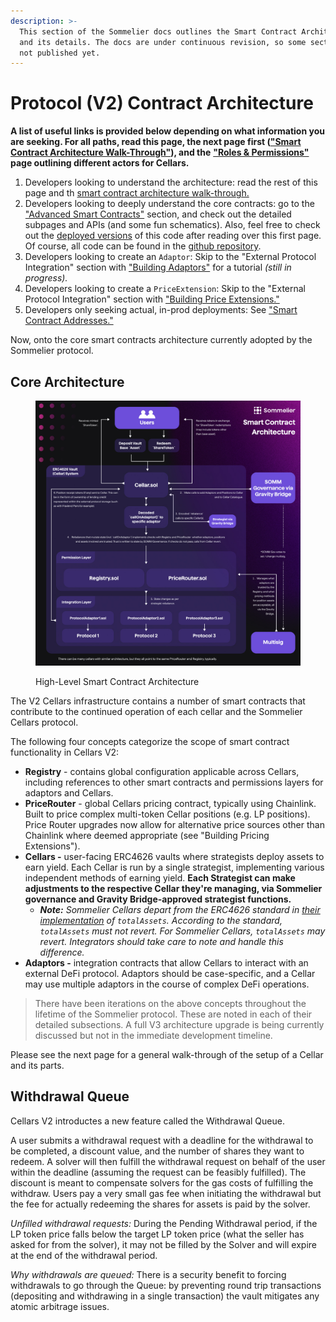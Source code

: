 ```yaml
---
description: >-
  This section of the Sommelier docs outlines the Smart Contract Architecture
  and its details. The docs are under continuous revision, so some sections are
  not published yet.
---
```


# Protocol (V2) Contract Architecture

**A list of useful links is provided below depending on what information you are seeking. For all paths, read this page, the next page first (**[**"Smart Contract Architecture Walk-Through"**](./smart-contract-architecture-walk-through.md)**), and the** [**"Roles & Permissions"**](../roles-and-permissions.md) **page outlining different actors for Cellars.**

1. Developers looking to understand the architecture: read the rest of this page and th [smart contract architecture walk-through.](./smart-contract-architecture-walk-through.md)
2. Developers looking to deeply understand the core contracts: go to the ["Advanced Smart Contracts"](../advanced-smart-contracts/README.md) section, and check out the detailed subpages and APIs (and some fun schematics). Also, feel free to check out the [deployed versions](../smart-contract-addresses.md) of this code after reading over this first page. Of course, all code can be found in the [github repository](https://github.com/PeggyJV/cellar-contracts/tree/main).
3. Developers looking to create an `Adaptor`: Skip to the "External Protocol Integration" section with ["Building Adaptors"](../external-protocol-integration/building-adaptors/README.md) for a tutorial _(still in progress)._&#x20;
4. Developers looking to create a `PriceExtension`: Skip to the "External Protocol Integration" section with ["Building Price Extensions."](../external-protocol-integration/building-pricing-extensions.md)
5. Developers only seeking actual, in-prod deployments: See ["Smart Contract Addresses."](../smart-contract-addresses.md)

Now, onto the core smart contracts architecture currently adopted by the Sommelier protocol.

## Core Architecture

<figure><img src="../../.gitbook/assets/Sommelier_Protocol_Smart_Contract_Architecture.jpg" alt=""><figcaption><p>High-Level Smart Contract Architecture</p></figcaption></figure>

The V2 Cellars infrastructure contains a number of smart contracts that contribute to the continued operation of each cellar and the Sommelier Cellars protocol.

The following four concepts categorize the scope of smart contract functionality in Cellars V2:

* **Registry** - contains global configuration applicable across Cellars, including references to other smart contracts and permissions layers for adaptors and Cellars.
* **PriceRouter** - global Cellars pricing contract, typically using Chainlink. Built to price complex multi-token Cellar positions (e.g. LP positions). Price Router upgrades now allow for alternative price sources other than Chainlink where deemed appropriate (see "Building Pricing Extensions").
* **Cellars -** user-facing ERC4626 vaults where strategists deploy assets to earn yield. Each Cellar is run by a single strategist, implementing various independent methods of earning yield. **Each Strategist can make adjustments to the respective Cellar they're managing, via Sommelier governance and Gravity Bridge-approved strategist functions.**
  * _**Note:** Sommelier Cellars depart from the ERC4626 standard in_ [_their implementation_](https://github.com/PeggyJV/cellar-contracts/blob/main/src/base/Cellar.sol#L922) _of `totalAssets`. According to the standard, `totalAssets` must not revert. For Sommelier Cellars, `totalAssets` may revert. Integrators should take care to note and handle this difference._
* **Adaptors -** integration contracts that allow Cellars to interact with an external DeFi protocol. Adaptors should be case-specific, and a Cellar may use multiple adaptors in the course of complex DeFi operations.

> There have been iterations on the above concepts throughout the lifetime of the Sommelier protocol. These are noted in each of their detailed subsections. A full V3 architecture upgrade is being currently discussed but not in the immediate development timeline.

Please see the next page for a general walk-through of the setup of a Cellar and its parts.

## Withdrawal Queue

Cellars V2 introductes a new feature called the Withdrawal Queue.

A user submits a withdrawal request with a deadline for the withdrawal to be completed, a discount value, and the number of shares they want to redeem.
A solver will then fulfill the withdrawal request on behalf of the user within the deadline (assuming the request can be feasibly fulfilled). The discount is meant to compensate solvers for the gas costs of fulfilling the withdraw. Users pay a very small gas fee when initiating the withdrawal but the fee for actually redeeming the shares for assets is paid by the solver.


*Unfilled withdrawal requests:* During the Pending Withdrawal period, if the LP token price falls below the target LP token price (what the seller has asked for from the solver), it may not be filled by the Solver and will expire at the end of the withdrawal period.


*Why withdrawals are queued:* There is a security benefit to forcing withdrawals to go through the Queue: by preventing round trip transactions (depositing and withdrawing in a single transaction) the vault mitigates any atomic arbitrage issues.
